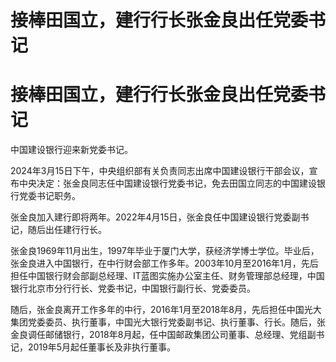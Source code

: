 # 接棒田国立，建行行长张金良出任党委书记

# 接棒田国立，建行行长张金良出任党委书记

中国建设银行迎来新党委书记。

2024年3月15日下午，中央组织部有关负责同志出席中国建设银行干部会议，宣布中央决定：张金良同志任中国建设银行党委书记，免去田国立同志的中国建设银行党委书记职务。

张金良加入建行即将两年。2022年4月15日，张金良任中国建设银行党委副书记，随后出任建行行长。

张金良1969年11月出生，1997年毕业于厦门大学，获经济学博士学位。毕业后，张金良进入中国银行，在中行财会部工作多年。2003年10月至2016年1月，先后担任中国银行财会部副总经理、IT蓝图实施办公室主任、财务管理部总经理，中国银行北京市分行行长、党委书记，中国银行副行长、党委委员。

随后，张金良离开工作多年的中行，2016年1月至2018年8月，先后担任中国光大集团党委委员、执行董事，中国光大银行党委副书记、执行董事、行长。随后，张金良调任邮储银行，2018年8月起，任中国邮政集团公司董事、总经理、党组副书记，2019年5月起任董事长及非执行董事。

